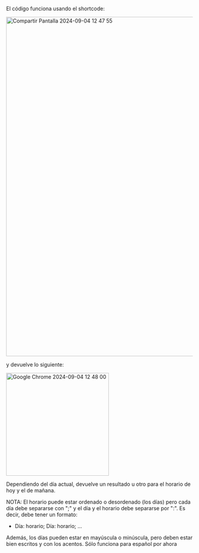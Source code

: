 El código funciona usando el shortcode:

<img width="914" alt="Compartir Pantalla 2024-09-04 12 47 55" src="https://github.com/user-attachments/assets/a481870e-f05b-40fb-8ce3-bf389d2b84d8">

y devuelve lo siguiente:

<img width="277" alt="Google Chrome 2024-09-04 12 48 00" src="https://github.com/user-attachments/assets/73837394-65c7-48a1-abdb-9f31b5349b7e">

Dependiendo del día actual, devuelve un resultado u otro para el horario de hoy y el de mañana.

NOTA: El horario puede estar ordenado o desordenado (los días) pero cada día debe separarse con ";" y el día y el horario debe separarse por ":". Es decir, debe tener un formato:
- Día: horario; Día: horario; ...

Además, los días pueden estar en mayúscula o minúscula, pero deben estar bien escritos y con los acentos. Sólo funciona para español por ahora
